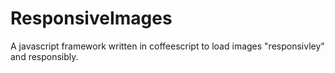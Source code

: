 ResponsiveImages
================

A javascript framework written in coffeescript to load images "responsivley" and responsibly.
